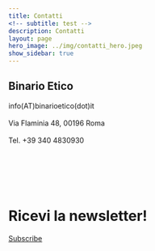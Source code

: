 ```yaml
---
title: Contatti
<!-- subtitle: test -->
description: Contatti
layout: page
hero_image: ../img/contatti_hero.jpeg
show_sidebar: true
---
```

## Binario Etico
<i class="fas fa-paper-plane"> </i> info(AT)binarioetico(dot)it  
<br>
<i class="fas fa-map-marker-alt"> </i> Via Flaminia 48, 00196 Roma  
<br>
<i class="fas fa-phone-alt"> </i> Tel. +39 340 4830930
<br>
<br>
<br>
<br>
<br>
<br>

# Ricevi la newsletter!
<i class="fas fa-newspaper"> </i> <a href="https://list.binarioetico.it" target="_blank">Subscribe</a>
